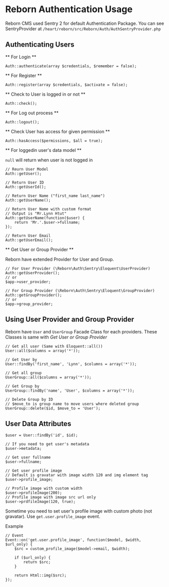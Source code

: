 # Reborn Authentication Usage

Reborn CMS used Sentry 2 for default Authentication Package. You can see SentryProvider at `/heart/reborn/src/Reborn/Auth/AuthSentryProvider.php`

## Authenticating Users

** For Login **

	Auth::authenticate(array $credentials, $remember = false);

** For Register **

	Auth::register(array $credentials, $activate = false);

** Check to User is logged in or not **

	Auth::check();

** For Log out process **

	Auth::logout();

** Check User has access for given permission **

	Auth::hasAccess($permissions, $all = true);

** For loggedin user's data model **

`null` will return when user is not logged in

	// Reurn User Model
	Auth::getUser();

	// Return User ID
	Auth::getUserId();

	// Return User Name ("first_name last_name")
	Auth::getUserName();

	// Return User Name with custom format
	// Output is "Mr.Lynn Htut"
	Auth::getUserName(function($user) {
		return 'Mr.'.$user->fullname;
	});

	// Return User Email
	Auth::getUserEmail();

** Get User or Group Provider **

Reborn have extended Provider for User and Group.

	// For User Provider (\Reborn\Auth\Sentry\Eloquent\UserProvider)
	Auth::getUserProvider();
	// or
	$app->user_provider;

	// For Group Provider (\Reborn\Auth\Sentry\Eloquent\GroupProvider)
	Auth::getGroupProvider();
	// or
	$app->group_provider;

## Using User Provider and Group Provider

Reborn have `User` and `UserGroup` Facade Class for each providers. These Classes is same with *Get User or Group Provider*

	// Get all user (Same with Eloquent::all())
	User::all($columns = array('*'));

	// Get User by
	User::findBy('first_name', 'Lynn', $columns = array('*'));

	// Get all group
	UserGroup::all($columns = array('*'));

	// Get Group by
	UserGroup::findBy('name', 'User', $columns = array('*'));

	// Delete Group by ID
	// $move_to is group name to move users where deleted group
	UserGroup::delete($id, $move_to = 'User');

## User Data Attributes

	$user = User::findBy('id', $id);

	// If you need to get user's metadata
	$user->metadata;

	// Get user fullname
	$user->fullname;

	// Get user profile image
	// Default is gravatar with image width 120 and img element tag
	$user->profile_image;

	// Profile image with custom width
	$user->profileImage(200);
	// Profile image with image src url only
	$user->prdfileImage(120, true);

Sometime you need to set user's profile image with custom photo (not gravatar).
Use `get.user.profile_image` event.

Example

	// Event
	Event::on('get.user.profile_image', function($model, $width, $url_only) {
		$src = custom_profile_image($model->email, $width);

		if ($url_only) {
			return $src;
		}

		return Html::img($src);
	});
